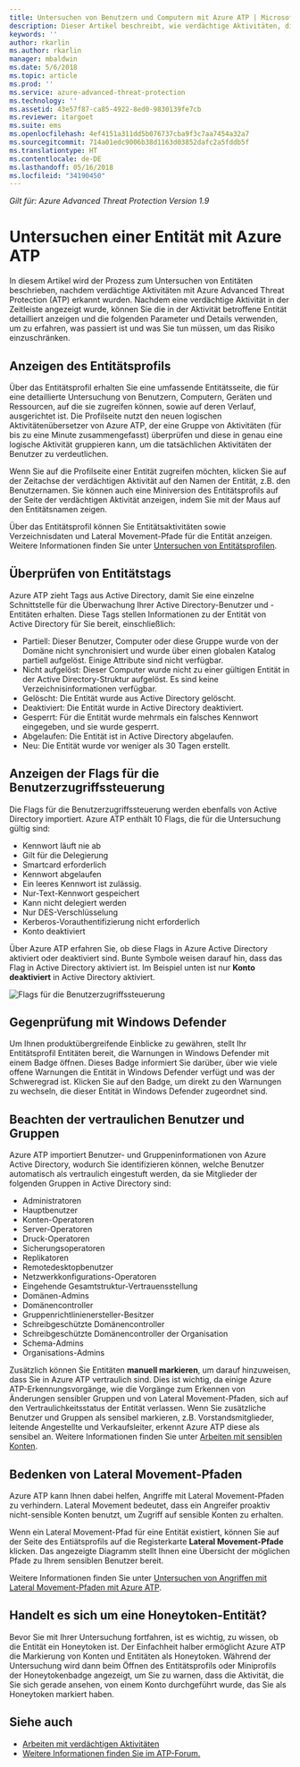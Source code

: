 ```yaml
---
title: Untersuchen von Benutzern und Computern mit Azure ATP | Microsoft-Dokumentation
description: Dieser Artikel beschreibt, wie verdächtige Aktivitäten, die von Benutzern ausgeführt werden, sowie Entitäten, Computer oder Geräte mithilfe von Azure Advanced Threat Protection (ATP) untersucht werden können.
keywords: ''
author: rkarlin
ms.author: rkarlin
manager: mbaldwin
ms.date: 5/6/2018
ms.topic: article
ms.prod: ''
ms.service: azure-advanced-threat-protection
ms.technology: ''
ms.assetid: 43e57f87-ca85-4922-8ed0-9830139fe7cb
ms.reviewer: itargoet
ms.suite: ems
ms.openlocfilehash: 4ef4151a311dd5b076737cba9f3c7aa7454a32a7
ms.sourcegitcommit: 714a01edc9006b38d1163d03852dafc2a5fddb5f
ms.translationtype: HT
ms.contentlocale: de-DE
ms.lasthandoff: 05/16/2018
ms.locfileid: "34190450"
---
```

*Gilt für: Azure Advanced Threat Protection Version 1.9*



# <a name="investigate-an-entity-with-azure-atp"></a>Untersuchen einer Entität mit Azure ATP

In diesem Artikel wird der Prozess zum Untersuchen von Entitäten beschrieben, nachdem verdächtige Aktivitäten mit Azure Advanced Threat Protection (ATP) erkannt wurden. Nachdem eine verdächtige Aktivität in der Zeitleiste angezeigt wurde, können Sie die in der Aktivität betroffene Entität detailliert anzeigen und die folgenden Parameter und Details verwenden, um zu erfahren, was passiert ist und was Sie tun müssen, um das Risiko einzuschränken.

## <a name="look-at-the-entity-profile"></a>Anzeigen des Entitätsprofils

Über das Entitätsprofil erhalten Sie eine umfassende Entitätsseite, die für eine detaillierte Untersuchung von Benutzern, Computern, Geräten und Ressourcen, auf die sie zugreifen können, sowie auf deren Verlauf, ausgerichtet ist. Die Profilseite nutzt den neuen logischen Aktivitätenübersetzer von Azure ATP, der eine Gruppe von Aktivitäten (für bis zu eine Minute zusammengefasst) überprüfen und diese in genau eine logische Aktivität gruppieren kann, um die tatsächlichen Aktivitäten der Benutzer zu verdeutlichen.

Wenn Sie auf die Profilseite einer Entität zugreifen möchten, klicken Sie auf der Zeitachse der verdächtigen Aktivität auf den Namen der Entität, z.B. den Benutzernamen. Sie können auch eine Miniversion des Entitätsprofils auf der Seite der verdächtigen Aktivität anzeigen, indem Sie mit der Maus auf den Entitätsnamen zeigen.

Über das Entitätsprofil können Sie Entitätsaktivitäten sowie Verzeichnisdaten und Lateral Movement-Pfade für die Entität anzeigen. Weitere Informationen finden Sie unter [Untersuchen von Entitätsprofilen](entity-profiles.md).

## <a name="check-entity-tags"></a>Überprüfen von Entitätstags

Azure ATP zieht Tags aus Active Directory, damit Sie eine einzelne Schnittstelle für die Überwachung Ihrer Active Directory-Benutzer und -Entitäten erhalten. Diese Tags stellen Informationen zu der Entität von Active Directory für Sie bereit, einschließlich:
- Partiell: Dieser Benutzer, Computer oder diese Gruppe wurde von der Domäne nicht synchronisiert und wurde über einen globalen Katalog partiell aufgelöst. Einige Attribute sind nicht verfügbar.
- Nicht aufgelöst: Dieser Computer wurde nicht zu einer gültigen Entität in der Active Directory-Struktur aufgelöst. Es sind keine Verzeichnisinformationen verfügbar.
- Gelöscht: Die Entität wurde aus Active Directory gelöscht.
- Deaktiviert: Die Entität wurde in Active Directory deaktiviert.
- Gesperrt: Für die Entität wurde mehrmals ein falsches Kennwort eingegeben, und sie wurde gesperrt.
- Abgelaufen: Die Entität ist in Active Directory abgelaufen.
- Neu: Die Entität wurde vor weniger als 30 Tagen erstellt.

## <a name="look-at-the-user-access-control-flags"></a>Anzeigen der Flags für die Benutzerzugriffssteuerung

Die Flags für die Benutzerzugriffssteuerung werden ebenfalls von Active Directory importiert. Azure ATP enthält 10 Flags, die für die Untersuchung gültig sind: 
- Kennwort läuft nie ab
- Gilt für die Delegierung
- Smartcard erforderlich
- Kennwort abgelaufen
- Ein leeres Kennwort ist zulässig.
- Nur-Text-Kennwort gespeichert
- Kann nicht delegiert werden
- Nur DES-Verschlüsselung
- Kerberos-Vorauthentifizierung nicht erforderlich
- Konto deaktiviert 

Über Azure ATP erfahren Sie, ob diese Flags in Azure Active Directory aktiviert oder deaktiviert sind. Bunte Symbole weisen darauf hin, dass das Flag in Active Directory aktiviert ist. Im Beispiel unten ist nur **Konto deaktiviert** in Active Directory aktiviert.

 ![Flags für die Benutzerzugriffssteuerung](./media/user-access-flags.png)

## <a name="cross-check-with-windows-defender"></a>Gegenprüfung mit Windows Defender

Um Ihnen produktübergreifende Einblicke zu gewähren, stellt Ihr Entitätsprofil Entitäten bereit, die Warnungen in Windows Defender mit einem Badge öffnen. Dieses Badge informiert Sie darüber, über wie viele offene Warnungen die Entität in Windows Defender verfügt und was der Schweregrad ist. Klicken Sie auf den Badge, um direkt zu den Warnungen zu wechseln, die dieser Entität in Windows Defender zugeordnet sind.


## <a name="keep-an-eye-on-sensitive-users-and-groups"></a>Beachten der vertraulichen Benutzer und Gruppen

Azure ATP importiert Benutzer- und Gruppeninformationen von Azure Active Directory, wodurch Sie identifizieren können, welche Benutzer automatisch als vertraulich eingestuft werden, da sie Mitglieder der folgenden Gruppen in Active Directory sind:

-   Administratoren
-   Hauptbenutzer
-   Konten-Operatoren
-   Server-Operatoren
-   Druck-Operatoren
-   Sicherungsoperatoren
-   Replikatoren
-   Remotedesktopbenutzer 
-   Netzwerkkonfigurations-Operatoren 
-   Eingehende Gesamtstruktur-Vertrauensstellung
-   Domänen-Admins
-   Domänencontroller
-   Gruppenrichtlinienersteller-Besitzer 
-   Schreibgeschützte Domänencontroller 
-   Schreibgeschützte Domänencontroller der Organisation 
-   Schema-Admins 
-   Organisations-Admins

Zusätzlich können Sie Entitäten **manuell markieren**, um darauf hinzuweisen, dass Sie in Azure ATP vertraulich sind. Dies ist wichtig, da einige Azure ATP-Erkennungsvorgänge, wie die Vorgänge zum Erkennen von Änderungen sensibler Gruppen und von Lateral Movement-Pfaden, sich auf den Vertraulichkeitsstatus der Entität verlassen. Wenn Sie zusätzliche Benutzer und Gruppen als sensibel markieren, z.B. Vorstandsmitglieder, leitende Angestellte und Verkaufsleiter, erkennt Azure ATP diese als sensibel an. Weitere Informationen finden Sie unter [Arbeiten mit sensiblen Konten](sensitive-accounts.md).

## <a name="be-aware-of-lateral-movement-paths"></a>Bedenken von Lateral Movement-Pfaden

Azure ATP kann Ihnen dabei helfen, Angriffe mit Lateral Movement-Pfaden zu verhindern. Lateral Movement bedeutet, dass ein Angreifer proaktiv nicht-sensible Konten benutzt, um Zugriff auf sensible Konten zu erhalten.

Wenn ein Lateral Movement-Pfad für eine Entität existiert, können Sie auf der Seite des Entiätsprofils auf die Registerkarte **Lateral Movement-Pfade** klicken. Das angezeigte Diagramm stellt Ihnen eine Übersicht der möglichen Pfade zu Ihrem sensiblen Benutzer bereit. 

Weitere Informationen finden Sie unter [Untersuchen von Angriffen mit Lateral Movement-Pfaden mit Azure ATP](use-case-lateral-movement-path.md).


## <a name="is-it-a-honeytoken-entity"></a>Handelt es sich um eine Honeytoken-Entität?

Bevor Sie mit Ihrer Untersuchung fortfahren, ist es wichtig, zu wissen, ob die Entität ein Honeytoken ist. Der Einfachheit halber ermöglicht Azure ATP die Markierung von Konten und Entitäten als Honeytoken. Während der Untersuchung wird dann beim Öffnen des Entitätsprofils oder Miniprofils der Honeytokenbadge angezeigt, um Sie zu warnen, dass die Aktivität, die Sie sich gerade ansehen, von einem Konto durchgeführt wurde, das Sie als Honeytoken markiert haben.


    
## <a name="see-also"></a>Siehe auch

- [Arbeiten mit verdächtigen Aktivitäten](working-with-suspicious-activities.md)
- [Weitere Informationen finden Sie im ATP-Forum.](https://aka.ms/azureatpcommunity)